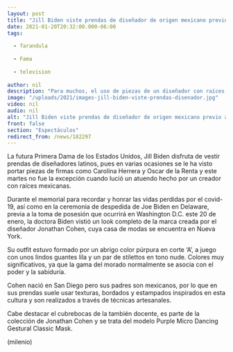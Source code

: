 ```yaml
---
layout: post
title: "Jill Biden viste prendas de diseñador de origen mexicano previo a la toma de protesta"
date: 2021-01-20T20:32:00.000-06:00
tags:
  
  - farandula
  
  - Fama
  
  - television
  
author: nil
description: "Para muchos, el uso de piezas de un diseñador con raíces latinas por la futura primera dama estadunidense, es un mensaje positivo."
image: "/uploads/2021/images-jill-biden-viste-prendas-disenador.jpg"
video: nil
audio: nil
alt: "Jill Biden viste prendas de diseñador de origen mexicano previo a la toma de protesta"
front: false
section: "Espectáculos"
redirect_from: /news/182297
---
```


La futura Primera Dama de los Estados Unidos, Jill Biden disfruta de vestir prendas de diseñadores latinos, pues en varias ocasiones se le ha visto portar piezas de firmas como Carolina Herrera y Oscar de la Renta y este martes no fue la excepción cuando lució un atuendo hecho por un creador con raíces mexicanas. 

Durante el memorial para recordar y honrar las vidas perdidas por el covid-19, así como en la ceremonia de despedida de Joe Biden en Delaware, previa a la toma de posesión que ocurrirá en Washington D.C. este 20 de enero, la doctora Biden vistió un look completo de la marca creada por el diseñador Jonathan Cohen, cuya casa de modas se encuentra en Nueva York. 

Su outfit  estuvo formado por un abrigo color púrpura en corte ‘A’, a juego con unos lindos guantes lila y un par de stilettos en tono nude. Colores muy significativos, ya que la gama del morado normalmente se asocia con el poder y la sabiduría. 

Cohen nació en San Diego pero sus padres son mexicanos, por lo que en sus prendas suele usar texturas, bordados y estampados inspirados en esta cultura y son realizados a través de técnicas artesanales. 

Cabe destacar el cubrebocas de la también docente, es parte de la colección de Jonathan Cohen y se trata del modelo Purple Micro Dancing Gestural Classic Mask. 

(milenio)